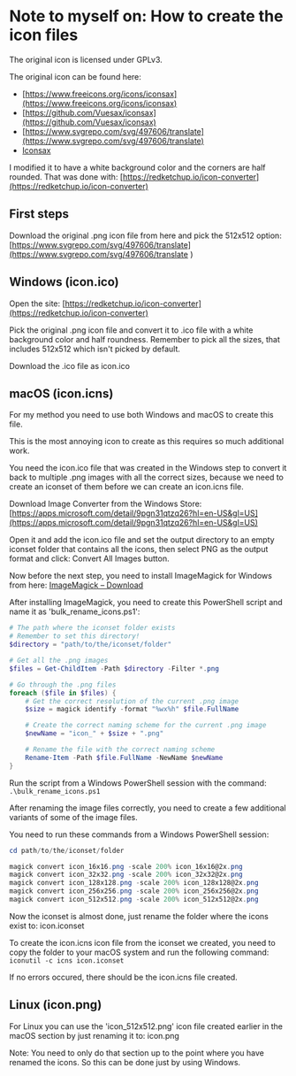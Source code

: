 # Note to myself on: How to create the icon files

The original icon is licensed under GPLv3.

The original icon can be found here:

* [https://www.freeicons.org/icons/iconsax](https://www.freeicons.org/icons/iconsax)
* [https://github.com/Vuesax/iconsax](https://github.com/Vuesax/iconsax)
* [https://www.svgrepo.com/svg/497606/translate](https://www.svgrepo.com/svg/497606/translate)
* [Iconsax](https://iconsax.io/)

I modified it to have a white background color and the corners are half rounded. That was done with: [https://redketchup.io/icon-converter](https://redketchup.io/icon-converter)

## First steps

Download the original .png icon file from here and pick the 512x512 option: [https://www.svgrepo.com/svg/497606/translate](https://www.svgrepo.com/svg/497606/translate  )

## Windows (icon.ico)

Open the site: [https://redketchup.io/icon-converter](https://redketchup.io/icon-converter)

Pick the original .png icon file and convert it to .ico file with a white background color and half roundness. Remember to pick all the sizes, that includes 512x512 which isn't picked by default.

Download the .ico file as icon.ico

## macOS (icon.icns)

For my method you need to use both Windows and macOS to create this file.

This is the most annoying icon to create as this requires so much additional work.

You need the icon.ico file that was created in the Windows step to convert it back to multiple .png images with all the correct sizes, because we need to create an iconset of them before we can create an icon.icns file.

Download Image Converter from the Windows Store: [https://apps.microsoft.com/detail/9pgn31qtzq26?hl=en-US&gl=US](https://apps.microsoft.com/detail/9pgn31qtzq26?hl=en-US&gl=US)

Open it and add the icon.ico file and set the output directory to an empty iconset folder that contains all the icons, then select PNG as the output format and click: Convert All Images button.

Now before the next step, you need to install ImageMagick for Windows from here: [ImageMagick – Download](https://imagemagick.org/script/download.php)

After installing ImageMagick, you need to create this PowerShell script and name it as 'bulk_rename_icons.ps1':

```powershell
# The path where the iconset folder exists
# Remember to set this directory!
$directory = "path/to/the/iconset/folder"

# Get all the .png images
$files = Get-ChildItem -Path $directory -Filter *.png

# Go through the .png files
foreach ($file in $files) {
    # Get the correct resolution of the current .png image
    $size = magick identify -format "%wx%h" $file.FullName

    # Create the correct naming scheme for the current .png image
    $newName = "icon_" + $size + ".png"

    # Rename the file with the correct naming scheme
    Rename-Item -Path $file.FullName -NewName $newName
}

```

Run the script from a Windows PowerShell session with the command: `.\bulk_rename_icons.ps1`  

After renaming the image files correctly, you need to create a few additional variants of some of the image files.

You need to run these commands from a Windows PowerShell session:

```powershell
cd path/to/the/iconset/folder

magick convert icon_16x16.png -scale 200% icon_16x16@2x.png
magick convert icon_32x32.png -scale 200% icon_32x32@2x.png
magick convert icon_128x128.png -scale 200% icon_128x128@2x.png
magick convert icon_256x256.png -scale 200% icon_256x256@2x.png
magick convert icon_512x512.png -scale 200% icon_512x512@2x.png
```

Now the iconset is almost done, just rename the folder where the icons exist to: icon.iconset

To create the icon.icns icon file from the iconset we created, you need to copy the folder to your macOS system and run the following command: `iconutil -c icns icon.iconset`

If no errors occured, there should be the icon.icns file created.

## Linux (icon.png)

For Linux you can use the 'icon_512x512.png' icon file created earlier in the macOS section by just renaming it to: icon.png  

Note: You need to only do that section up to the point where you have renamed the icons. So this can be done just by using Windows.
